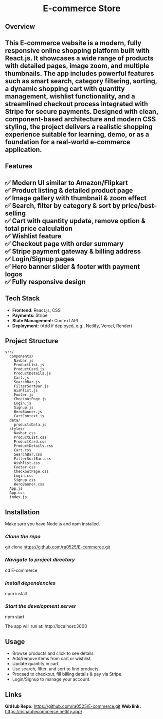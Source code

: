 <h1 align="center"> E-commerce Store </h1>

## **Overview**
This E-commerce website is a modern, fully responsive online shopping platform built with React.js. It showcases a wide range of products with detailed pages, image zoom, and multiple thumbnails. The app includes powerful features such as smart search, category filtering, sorting, a dynamic shopping cart with quantity management, wishlist functionality, and a streamlined checkout process integrated with Stripe for secure payments. Designed with clean, component-based architecture and modern CSS styling, the project delivers a realistic shopping experience suitable for learning, demo, or as a foundation for a real-world e-commerce application.
--- 

## **Features**

✅ Modern UI similar to Amazon/Flipkart  
✅ Product listing & detailed product page  
✅ Image gallery with thumbnail & zoom effect  
✅ Search, filter by category & sort by price/best-selling  
✅ Cart with quantity update, remove option & total price calculation  
✅ Wishlist feature  
✅ Checkout page with order summary  
✅ Stripe payment gateway & billing address  
✅ Login/Signup pages  
✅ Hero banner slider & footer with payment logos  
✅ Fully responsive design
---

## **Tech Stack**
- **Frontend:** React.js, CSS
- **Payments:** Stripe
- **State Management:** Context API
- **Deployment:** (Add if deployed, e.g., Netlify, Vercel, Render)

## **Project Structure**

```plaintext
src/
  components/
    Navbar.js
    ProductList.js
    ProductCard.js
    ProductDetails.js
    Cart.js
    SearchBar.js
    FilterSortBar.js
    Wishlist.js
    Footer.js
    CheckoutPage.js
    Login.js
    Signup.js
    HeroBanner.js
    CartContext.js
  data/
    productsData.js
  styles/
    Navbar.css
    ProductList.css
    ProductCard.css
    ProductDetails.css
    Cart.css
    SearchBar.css
    FilterSortBar.css
    Wishlist.css
    Footer.css
    CheckoutPage.css
    Login.css
    Signup.css
    HeroBanner.css
  App.js
  App.css
  index.js
```

## **Installation**
Make sure you have Node.js and npm installed.

### *Clone the repo*
git clone https://github.com/ra0525/E-commerce.git

### *Navigate to project directory*
cd E-commerce

### *Install dependencies*
npm install

### *Start the development server*
npm start

The app will run at: http://localhost:3000

## Usage
+ Browse products and click to see details.
+ Add/remove items from cart or wishlist.
+ Update quantity in cart.
+ Use search, filter, and sort to find products.
+ Proceed to checkout, fill billing details & pay via Stripe.
+ Login/Signup to manage your account.

## Links
**GitHub Repo:** https://github.com/ra0525/E-commerce.git
**Web link:** https://rishabhecommerce.netlify.app/